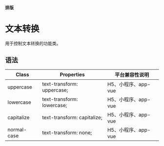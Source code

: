 #### <span class="text-lg text-gray-500 font-normal">排版</span>

<div class="w-screen"></div>

# 文本转换
<a-typography-text>
    用于控制文本转换的功能类。
</a-typography-text>

<CssPrefix />

## 语法
| Class | Properties | 平台兼容性说明
| --- | --- | ---
| <a-link status="success">uppercase</a-link> | <a-link>text-transform: uppercase;</a-link><br/> | H5、小程序、app-vue
| <a-link status="success">lowercase</a-link> | <a-link>text-transform: lowercase;</a-link><br/> | H5、小程序、app-vue
| <a-link status="success">capitalize</a-link> | <a-link>text-transform: capitalize;</a-link><br/> | H5、小程序、app-vue
| <a-link status="success">normal-case</a-link> | <a-link>text-transform: none;</a-link><br/> | H5、小程序、app-vue